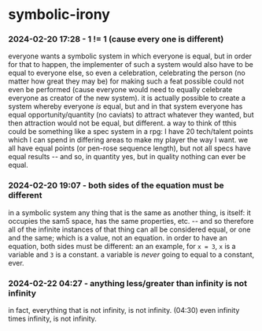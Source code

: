 # symbolic-irony

### 2024-02-20 17:28 - 1 != 1 (cause every one is different)

everyone wants a symbolic system in which everyone is equal, but in order for that to happen, the implementer of such a system would also have to be equal to everyone else, so even a celebration, celebrating the person (no matter how great they may be) for making such a feat possible could not even be performed (cause everyone would need to equally celebrate everyone as creator of the new system).
it is actually possible to create a system whereby everyone *is* equal, but and in that system everyone has equal opportunity/quantity (no caviats) to attract whatever they wanted, but then attraction would not be equal, but different. a way to think of tthis could be something like a spec system in a rpg: I have 20 tech/talent points which I can spend in differing areas to make my player the way I want. we all have equal points (or pen-rose sequence length), but not all specs have equal results -- and so, in quantity yes, but in quality nothing can ever be equal.

### 2024-02-20 19:07 - both sides of the equation must be different

in a symbolic system any thing that is the same as another thing, is itself: it occupies the sam5 space, has the same properties, etc. -- and so therefore all of the infinite instances of that thing can all be considered equal, or one and the same; which is a value, not an equation. in order to have an equation, both sides must be different: an an example, for `x = 3`, `x` is a variable and `3` is a constant. a variable is *never* going to equal to a constant, ever.

### 2024-02-22 04:27 - anything less/greater than infinity is not infinity

in fact, everything that is not infinity, is not infinity.
(04:30)  even    infinity times infinity, is not infinity.
